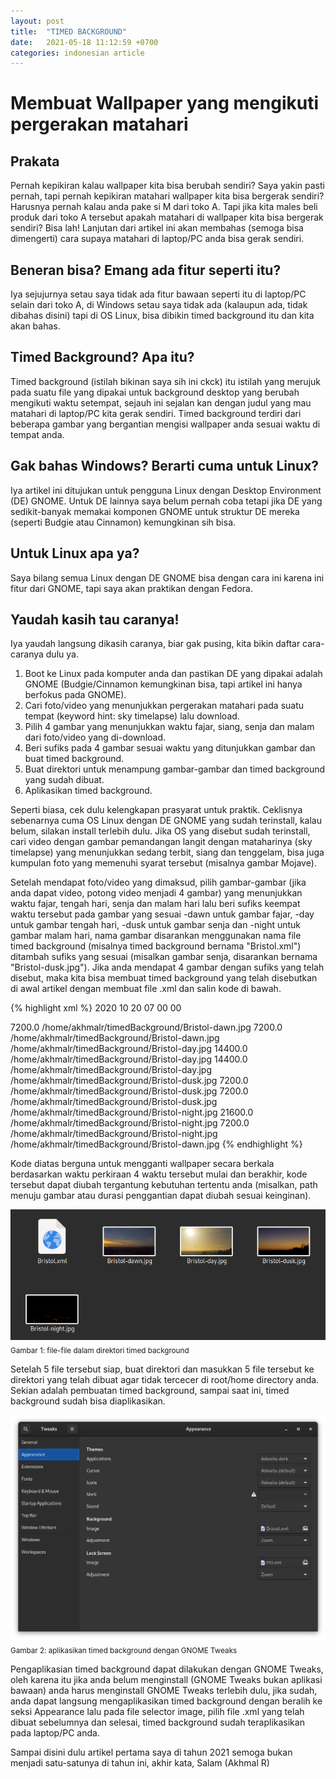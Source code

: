 ```yaml
---
layout: post
title:  "TIMED BACKGROUND"
date:   2021-05-18 11:12:59 +0700
categories: indonesian article
---
```


# Membuat Wallpaper yang mengikuti pergerakan matahari

## Prakata

Pernah kepikiran kalau wallpaper kita bisa berubah sendiri? Saya yakin pasti pernah, tapi pernah kepikiran matahari wallpaper kita bisa bergerak sendiri? Harusnya pernah kalau anda pake si M dari toko A. Tapi jika kita males beli produk dari toko A tersebut apakah matahari di wallpaper kita bisa bergerak sendiri? Bisa lah! Lanjutan dari artikel ini akan membahas (semoga bisa dimengerti) cara supaya matahari di laptop/PC anda bisa gerak sendiri.

## Beneran bisa? Emang ada fitur seperti itu?

Iya sejujurnya setau saya tidak ada fitur bawaan seperti itu di laptop/PC selain dari toko A, di Windows setau saya tidak ada (kalaupun ada, tidak dibahas disini) tapi di OS Linux, bisa dibikin timed background itu dan kita akan bahas.

## Timed Background? Apa itu?

Timed background (istilah bikinan saya sih ini ckck) itu istilah yang merujuk pada suatu file yang dipakai untuk background desktop yang berubah mengikuti waktu setempat, sejauh ini sejalan kan dengan judul yang mau matahari di laptop/PC kita gerak sendiri. Timed background terdiri dari beberapa gambar yang bergantian mengisi wallpaper anda sesuai waktu di tempat anda.

## Gak bahas Windows? Berarti cuma untuk Linux?

Iya artikel ini ditujukan untuk pengguna Linux dengan Desktop Environment (DE) GNOME. Untuk DE lainnya saya belum pernah coba tetapi jika DE yang sedikit-banyak memakai komponen GNOME untuk struktur DE mereka (seperti Budgie atau Cinnamon) kemungkinan sih bisa.

## Untuk Linux apa ya?

Saya bilang semua Linux dengan DE GNOME bisa dengan cara ini karena ini fitur dari GNOME, tapi saya akan praktikan dengan Fedora.

## Yaudah kasih tau caranya!

Iya yaudah langsung dikasih caranya, biar gak pusing, kita bikin daftar cara-caranya dulu ya.
1. Boot ke Linux pada komputer anda dan pastikan DE yang dipakai adalah GNOME (Budgie/Cinnamon kemungkinan bisa, tapi artikel ini hanya berfokus pada GNOME).
2. Cari foto/video yang menunjukkan pergerakan matahari pada suatu tempat (keyword hint: sky timelapse) lalu download.
3. Pilih 4 gambar yang menunjukkan waktu fajar, siang, senja dan malam dari foto/video yang di-download.
4. Beri sufiks pada 4 gambar sesuai waktu yang ditunjukkan gambar dan buat timed background.
5. Buat direktori untuk menampung gambar-gambar dan timed background yang sudah dibuat.
6. Aplikasikan timed background.

Seperti biasa, cek dulu kelengkapan prasyarat untuk praktik. Ceklisnya sebenarnya cuma OS Linux dengan DE GNOME yang sudah terinstall, kalau belum, silakan install terlebih dulu. Jika OS yang disebut sudah terinstall, cari video dengan gambar pemandangan langit dengan mataharinya (sky timelapse) yang menunjukkan sedang terbit, siang dan tenggelam, bisa juga kumpulan foto yang memenuhi syarat tersebut (misalnya gambar Mojave).

Setelah mendapat foto/video yang dimaksud, pilih gambar-gambar (jika anda dapat video, potong video menjadi 4 gambar) yang menunjukkan waktu fajar, tengah hari, senja dan malam hari lalu beri sufiks keempat waktu tersebut pada gambar yang sesuai -dawn untuk gambar fajar, -day untuk gambar tengah hari, -dusk untuk gambar senja dan -night untuk gambar malam hari, nama gambar disarankan menggunakan nama file timed background (misalnya timed background bernama "Bristol.xml") ditambah sufiks yang sesuai (misalkan gambar senja, disarankan bernama "Bristol-dusk.jpg"). Jika anda mendapat 4 gambar dengan sufiks yang telah disebut, maka kita bisa membuat timed background yang telah disebutkan di awal artikel dengan membuat file .xml dan salin kode di bawah.

{% highlight xml %}
<background>
<starttime>
  <year>2020</year>
  <month>10</month>
  <day>20</day>
  <hour>07</hour>
  <minute>00</minute>
  <second>00</second>
</starttime>
<!-- This animation will start at 7 AM. -->

<!-- We start with dawn at 7 AM. It will remain up for 2 hours. -->
<static>
<duration>7200.0</duration>
<file>/home/akhmalr/timedBackground/Bristol-dawn.jpg</file>
</static>

<!-- Dawn ended and starts to transition to day at 9 AM. The transition lasts for 2 hours, ending at 11 AM. -->
<transition type="overlay">
<duration>7200.0</duration>
<from>/home/akhmalr/timedBackground/Bristol-dawn.jpg</from>
<to>/home/akhmalr/timedBackground/Bristol-day.jpg</to>
</transition>

<!-- It's 11 AM, we're showing the day image in full force now, for 4 hours ending at 3 PM. -->
<static>
<duration>14400.0</duration>
<file>/home/akhmalr/timedBackground/Bristol-day.jpg</file>
</static>

<!-- It's 3 PM, and we're starting to transition to dusk. Transition completes at 7 PM. -->
<transition type="overlay">
<duration>14400.0</duration>
<from>/home/akhmalr/timedBackground/Bristol-day.jpg</from>
<to>/home/akhmalr/timedBackground/Bristol-dusk.jpg</to>
</transition>

<!-- It's 7 PM, we're showing the dusk for 2 hours ending at 9 PM. -->
<static>
<duration>7200.0</duration>
<file>/home/akhmalr/timedBackground/Bristol-dusk.jpg</file>
</static>

<!-- It's 9 PM, and we're starting to transition to night. Transition completes at 11 PM. -->
<transition type="overlay">
<duration>7200.0</duration>
<from>/home/akhmalr/timedBackground/Bristol-dusk.jpg</from>
<to>/home/akhmalr/timedBackground/Bristol-night.jpg</to>
</transition>

<!-- It's 11 PM, we're showing the night till 5 AM. -->
<static>
<duration>21600.0</duration>
<file>/home/akhmalr/timedBackground/Bristol-night.jpg</file>
</static>

<!-- It's 5 AM, and we're starting to transition to dawn. Transition completes at 7 AM. -->
<transition type="overlay">
<duration>7200.0</duration>
<from>/home/akhmalr/timedBackground/Bristol-night.jpg</from>
<to>/home/akhmalr/timedBackground/Bristol-dawn.jpg</to>
</transition>

</background>
{% endhighlight %}

Kode diatas berguna untuk mengganti wallpaper secara berkala berdasarkan waktu perkiraan 4 waktu tersebut mulai dan berakhir, kode tersebut dapat diubah tergantung kebutuhan tertentu anda (misalkan, path menuju gambar atau durasi penggantian dapat diubah sesuai keinginan).

![directory](https://raw.githubusercontent.com/akhmal22/akhmal22.github.io/master/images/direktori-timed-background.png)
<sub>Gambar 1: file-file dalam direktori timed background</sub>

Setelah 5 file tersebut siap, buat direktori dan masukkan 5 file tersebut ke direktori yang telah dibuat agar tidak tercecer di root/home directory anda. Sekian adalah pembuatan timed background, sampai saat ini, timed background sudah bisa diaplikasikan.

![directory](https://raw.githubusercontent.com/akhmal22/akhmal22.github.io/master/images/tweaks.png)
<sub>Gambar 2: aplikasikan timed background dengan GNOME Tweaks</sub>

Pengaplikasian timed background dapat dilakukan dengan GNOME Tweaks, oleh karena itu jika anda belum menginstall (GNOME Tweaks bukan aplikasi bawaan) anda harus menginstall GNOME Tweaks terlebih dulu, jika sudah, anda dapat langsung mengaplikasikan timed background dengan beralih ke seksi Appearance lalu pada file selector image, pilih file .xml yang telah dibuat sebelumnya dan selesai, timed background sudah teraplikasikan pada laptop/PC anda.

Sampai disini dulu artikel pertama saya di tahun 2021 semoga bukan menjadi satu-satunya di tahun ini, akhir kata, Salam (Akhmal R)
